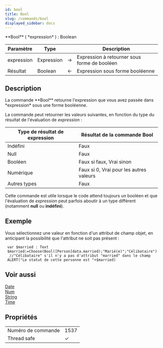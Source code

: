 ```yaml
---
id: bool
title: Bool
slug: /commands/bool
displayed_sidebar: docs
---
```


<!--REF #_command_.Bool.Syntax-->**Bool** ( *expression* ) : Boolean<!-- END REF-->
<!--REF #_command_.Bool.Params-->
| Paramètre | Type |  | Description |
| --- | --- | --- | --- |
| expression | Expression | &#8594;  | Expression à retourner sous forme de booléen |
| Résultat | Boolean | &#8592; | Expression sous forme booléenne |

<!-- END REF-->

## Description 

<!--REF #_command_.Bool.Summary-->La commande **Bool** retourne l'expression que vous avez passée dans *expression* sous une forme booléenne.<!-- END REF-->

La commande peut retourner les valeurs suivantes, en fonction du type du résultat de l'évaluation de *expression* :

| **Type de résultat de expression** | **Résultat de la commande Bool**        |
| ---------------------------------- | --------------------------------------- |
| Indéfini                           | Faux                                    |
| Null                               | Faux                                    |
| Booléen                            | Faux si faux, Vrai sinon                |
| Numérique                          | Faux si 0, Vrai pour les autres valeurs |
| Autres types                       | Faux                                    |

Cette commande est utile lorsque le code attend toujours un booléen et que l'évaluation de *expression* peut parfois aboutir à un type différent (notamment **null** ou **indéfini**). 

## Exemple 

Vous sélectionnez une valeur en fonction d'un attribut de champ objet, en anticipant la possibilité que l'attribut ne soit pas présent :

```4d
 var $married : Text
 $married:=Choose(Bool([Person]data.married);"Marié(e)";"Célibataire")
  //"Célibataire" s'il n'y a pas d'attribut "married" dans le champ
 ALERT("Le statut de cette personne est "+$married)
```

## Voir aussi 

[Date](date.md)  
[Num](num.md)  
[String](string.md)  
[Time](time.md)  

## Propriétés

|  |  |
| --- | --- |
| Numéro de commande | 1537 |
| Thread safe | &check; |


